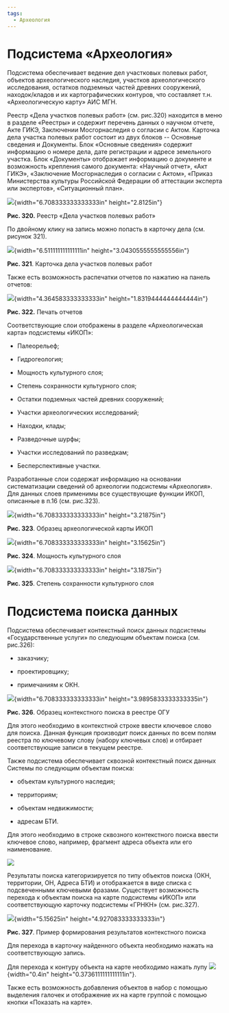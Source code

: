 ```yaml
---
tags:
  - Археология
---
```

Подсистема «Археология»
=======================

Подсистема обеспечивает ведение дел участковых полевых работ, объектов
археологического наследия, участков археологического исследования,
остатков подземных частей древних сооружений, находок/кладов и их
картографических контуров, что составляет т.н. «Археологическую карту»
АИС МГН.

Реестр «Дела участков полевых работ» (см. рис.320) находится в меню в
разделе «Реестры» и содержит перечень данных о научном отчете, Акте
ГИКЭ, Заключении Мосгорнаследия о согласии с Актом. Карточка дела
участка полевых работ состоит из двух блоков -- Основные сведения и
Документы. Блок «Основные сведения» содержит информацию о номере дела,
дате регистрации и адресе земельного участка. Блок «Документы»
отображает информацию о документе и возможность крепления самого
документа: «Научный отчет», «Акт ГИКЭ», «Заключение Мосгорнаследия о
согласии с Актом», «Приказ Министерства культуры Российской Федерации об
аттестации эксперта или экспертов», «Ситуационный план».

![](../images/media/image1.png){width="6.708333333333333in"
height="2.8125in"}

**Рис. 320.** Реестр «Дела участков полевых работ»

По двойному клику на запись можно попасть в карточку дела (см. рисунок
321).

![](../images/media/image2.png){width="6.511111111111111in"
height="3.0430555555555556in"}

**Рис. 321**. Карточка дела участков полевых работ

Также есть возможность распечатки отчетов по нажатию на панель отчетов:

![](../images/media/image3.png){width="4.364583333333333in"
height="1.8319444444444444in"}

**Рис. 322.** Печать отчетов

Соответствующие слои отображены в разделе «Археологическая карта»
подсистемы «ИКОП»:

-   Палеорельеф;

-   Гидрогеология;

-   Мощность культурного слоя;

-   Степень сохранности культурного слоя;

-   Остатки подземных частей древних сооружений;

-   Участки археологических исследований;

-   Находки, клады;

<!-- -->

-   Разведочные шурфы;

-   Участки исследований по разведкам;

-   Бесперспективные участки.

Разработанные слои содержат информацию на основании систематизации
сведений об археологии подсистемы «Археология». Для данных слоев
применимы все существующие функции ИКОП, описанные в п.16 (см. рис.323).

![](../images/media/image4.png){width="6.708333333333333in"
height="3.21875in"}

**Рис. 323**. Образец археологической карты ИКОП

![](../images/media/image5.png){width="6.708333333333333in"
height="3.15625in"}

**Рис. 324**. Мощность культурного слоя

![](../images/media/image6.png){width="6.708333333333333in"
height="3.1875in"}

**Рис. 325**. Степень сохранности культурного слоя

Подсистема поиска данных
========================

Подсистема обеспечивает контекстный поиск данных подсистемы
«Государственные услуги» по следующим объектам поиска (см. рис.326):

-   заказчику;

-   проектировщику;

-   примечаниям к ОКН.

![](../images/media/image7.png){width="6.708333333333333in"
height="3.9895833333333335in"}

**Рис. 326**. Образец контекстного поиска в реестре ОГУ

Для этого необходимо в контекстной строке ввести ключевое слово для
поиска. Данная функция производит поиск данных по всем полям реестра по
ключевому слову (набору ключевых слов) и отбирает соответствующие записи
в текущем реестре.

Также подсистема обеспечивает сквозной контекстный поиск данных Системы
по следующим объектам поиска:

-   объектам культурного наследия;

-   территориям;

-   объектам недвижимости;

-   адресам БТИ.

Для этого необходимо в строке сквозного контекстного поиска ввести
ключевое слово, например, фрагмент адреса объекта или его наименование.

![](../images/media/image8.png)

Результаты поиска категоризируется по типу объектов поиска (ОКН,
территории, ОН, Адреса БТИ) и отображается в виде списка с подсвеченными
ключевыми фразами. Существует возможность перехода к объектам поиска на
карте подсистемы «ИКОП» или соответствующую карточку подсистемы «ГРНКН»
(см. рис.327).

![](../images/media/image9.png){width="5.15625in"
height="4.927083333333333in"}

**Рис. 327**. Пример формирования результатов контекстного поиска

Для перехода в карточку найденного объекта необходимо нажать на
соответствующую запись.

Для перехода к контуру объекта на карте необходимо нажать лупу
![](../images/media/image10.png){width="0.4in"
height="0.3736111111111111in"}.

Также есть возможность добавления объектов в набор с помощью выделения
галочек и отображение их на карте группой с помощью кнопки «Показать на
карте».
